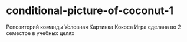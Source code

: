 # conditional-picture-of-coconut-1
Репозиторий команды Условная Картинка Кокоса 
Игра сделана во 2 семестре в учебных целях
